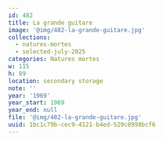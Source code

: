 ```yaml
---
id: 482
title: La grande guitare
image: '@img/482-la-grande-guitare.jpg'
collections:
  - natures-mortes
  - selected-july-2025
categories: Natures mortes
w: 115
h: 89
location: secondary storage
note: ''
year: '1969'
year_start: 1969
year_end: null
file: '@img/482-la-grande-guitare.jpg'
uuid: 1bc1c79b-cec9-4121-b4ed-529c8998bcf6
---
```


